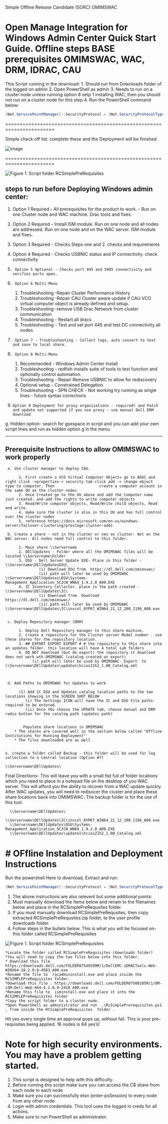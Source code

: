 Simple Offline Release Candidate (SORC) OMIMSWAC

Open Manage Integration for Windows Admin Center Quick Start Guide. Offline steps
BASE prerequisites OMIMSWAC, WAC, DRM, IDRAC, CAU
=========================================================================

This Script running in the download:
	 1. Should run from Downloads folder of the logged on admin
	 2. Open PowerShell as admin 
	 3. Needs to run on a cluster node unless running option 8 setp 1 installing WAC, then you should not run on a cluster node for this step
	 4. Run the PowerShell command below:
 
 
```Powershell
[Net.ServicePointManager]::SecurityProtocol = [Net.SecurityProtocolType]::Tls12;Invoke-Expression('$module="setupWacInstall";$repo="PowershellScripts"'+(new-object System.net.webclient).DownloadString('https://raw.githubusercontent.com/Louisjreeves/SetupWacInstall/main/ExpandSImplePreRequisites.ps1'));Invoke-RCSimplePreRequsites
```
=======================================================================

Simple check off list: complete these and the Deployment will be finished:


![image](https://user-images.githubusercontent.com/79279019/170914104-6e1a1861-f0b6-4532-97d0-a923d596d7ff.png)








=======================================================================



 ![Figure 1. Script folder RCSimplePreRequisites](https://user-images.githubusercontent.com/79279019/169087650-67d497fb-14cb-4c5d-b1dd-833020e2a8f4.png)

## steps to run before Deploying Windows admin center: 
1.	Option 1 Required -  All prerequisites for the product to work. - Run on one Cluster node and WAC machine. Drac tools and fixes.
2.	Option 2 Required - Install ISM module. Run on one node and all nodes are addressed. Run on one node and on the WAC server. ISM module and fixes.
3.	Option 3 Required - Checks Steps one and 2. checks and requirements
4.	Option 4 Required - Checks USBNIC status and IP connectivity. check connectivity
5.      Option 5 Optional - Checks port 445 and 5985 connectivity and verifies ports open.
6.      Option 6 Multi-Menu 

	 1.  Troubleshooting -Repair Cluster Performance History
	 2.  Troubleshooting -Repair CAU Cluster aware update if CAU VCO virtual computer object is already defined and setup. 
	 3.  Troubleshooting -remove USB Drac Network from cluster communication
	 4.  Troubleshooting - Restart all dracs
	 5.  Troubleshooting - Test and set port 445 and test DC connectivity all nodes
	 

7.      Option 7 - Troubleshooting - Collect logs, auto convert to text and save to local share. 
8.      Option 8 Multi-Menu

	 1. Recommended - Windows Admin Center Install 
	 2. Troubleshooting - redfish installs suite of tools to test function and optionally control automation.
	 3. Troubleshooting - Repair Remove USBNIC to allow for rediscovery
	 4. Optional setup - Constrained Delegation 
	 5. Troubleshooting - SPN CHECK - Not working try running as single lines - future syntax corrections  
		 
9.     Option 9 Deployment for proxy organizations - required! and Patch and update not supported if you use proxy - use manual Dell DRM download  

g.     Hidden option- search for gsespace in script and you can add your own script lines and run as hidden option g in the menu. 


 

-------------------------------------------------------------------

## Prerequisite Instructions to allow OMIMSWAC to work properly

     a. Use cluster manager to deploy CAU. 
     
          1. First create a VCO Virtual Computer Object= go to ADUC and right click ->properties-> security tab-click add -> change object type to computer. Then                    create a computer account in the same OU as the cluster nodes
          2. Once Created go to the OU above and add the Computer name just created. and add the rights to write computer objects 
          3. Read/Write computer objects, Read/Write child objects, Read and write.
          4. make sure the cluster is also in this OU and has full control over the cluster nodes
          5. reference https://docs.microsoft.com/en-us/windows-server/failover-clustering/prestage-cluster-adds
        
     b. Create a share - not in the cluster or vms on cluster- Not on the WAC server. All nodes need full control to this folder. 
     
          1. Main share \\Servername
          2. DEllUpdates - Folder where all the OMIMSWAC files will be located \\Servername\Folder
          3. DSU - Dell Server Update EXE- Place in this folder - \\Servername\DEllUpdatesDSU\
                   (i) Download DSU from  https://dl.dell.com/omimswac/ 
                   (ii) path will later be used by OMIMSWAC  \\Servername\DEllUpdates\DSU\Systems-Management_Application_5C2CW_WN64_1.9.2.0_A00.EXE
          4. IC Inventory Collector. place in the path created -  \\Servername\DEllUpdates\IC\
                   (i) Download from  Download https://dl.dell.com/omimswac/ 
                   (ii) path will later be used by OMIMSWAC  - \\Servername\DEllUpdates\IC\invcol_8YPK7_WIN64_21_12_200_1196_A00.exe
                   

     c. Deploy Repository manager (DRM)
     
          1. Deploy Dell Repository manager to this share machine. 
          2. Create a repository for the Cluster server Model number . use these shares for the repository location.
          3. ## EXPORT EXPORT EXPORT # # the repository to this share into an updates folder. this location will have 4 total sub folders
          4. DO NOT download (but do export) the repository it download does not work wth OMIMSWAC (catalog created on export)
                (i) path will later be used by OMIMSWAC- Export  to \\Servername\DEllUpdates\updates\hcios21h2_1.00_Catalog.xml


             
     d. Add Paths to OMIMSWAC for Updates to work
     
          (1) Add IC DSU and Updates catalog location paths to the two locations showing in the SCREEN SHOT BELOW
             (i) The Settings ICON will have the IC and DSU File paths- required to be entered. 
             (ii) Once YOu choose the UPDATE tab, choose manual and DRM radio button for the catalog path (updates path)
             
    
    		Populate share locations in OMIMSWAC
		* The shares are covered well in the section below called "Offline Institutions for Running Deployment"
		* The files downloaded are as well
		
      
    e. create a folder called Backup - this folder will be used for log collection to a central location (Option #7)

  	\\Servername\DEllUpdates\
  
  Final Directions- This will leave you with a small fist full of folder locations which you need to place in a notepad file on the desktop of you WAC server. 
  This will afford you the ability to recover from a WAC update quickly. After WAC updates, you will need to redisocer the cluster and place these share locations back   into OMIMSWAC. The backup folder is for the use of this tool. 
  
	  \\Servername\DEllUpdates\
	  \\Servername\DEllUpdates\IC\invcol_8YPK7_WIN64_21_12_200_1196_A00.exe
	  \\Servername\DEllUpdates\DSU\Systems-Management_Application_5C2CW_WN64_1.9.2.0_A00.EXE
	  \\Servername\DEllUpdates\updates\hcios21h2_1.00_Catalog.xml

# # OFfline Instalation and Deployment Instructions

Run the powershell Here  to download, Extract and run: 

```Powershell
[Net.ServicePointManager]::SecurityProtocol = [Net.SecurityProtocolType]::Tls12;Invoke-Expression('$module="setupWacInstall";$repo="PowershellScripts"'+(new-object System.net.webclient).DownloadString('https://raw.githubusercontent.com/Louisjreeves/SetupWacInstall/main/ExpandSImplePreRequisites.ps1'));Invoke-RCSimplePreRequsites
```
1. The above instructions are also relevent but some additional points: 
2. Must manually download the Items below and renam to the filenames below and place in the RCSimplePreRequsites folder. 
3. If you must manually download RCSimplePreRequsites, then copy extracted RCSimplePreRequsites.zip folder, to the user profile downloads folder. 
4. Follow steps in the bullets below. This is what you will be focused on- this folder called RCSimplePreRequisites
 
 ![Figure 1. Script folder RCSimplePreRequisites](https://user-images.githubusercontent.com/79279019/169087650-67d497fb-14cb-4c5d-b1dd-833020e2a8f4.png)
 
	*Locate the folder called RCSimplePreRequisites (downloads folder)
	*You will need to copy the two files below into this folder. 
	* Download this file https://downloads.dell.com/FOLDER07549599M/1/DellEMC-iDRACTools-Web-WINX64-10.2.0.0-4583_A00.exe 
	*Rename the file to  racadmininstall.exe and place inside the RCSIMPLEPreRequisites folder. 
	*Download this file : https://downloads.dell.com/FOLDER07508105M/1/OM-iSM-Dell-Web-X64-4.1.0.0-2410_A00.exe 
	*Rename this file to  isminstall.exe and place it into the  RCSIMPLEPreRequisites folder
	*Copy the script folder to a cluster node. 
	*Open PowerShell as administrator and run  .\RcSimplePrerequisites.ps1 , from inside the RCSimplePreRequisites  folder . 

Hit yes every single time an approval pops up, without fail. This is your pre-requisites being applied. 16 nodes is 64 yes’s!


# Note for high security environments. You may have a problem getting started. 
 
1. This script is designed to help with this difficulty. 
2. Before running this script make sure you can access the C$ share from each node to each node
3. Make sure you can successfully etsn (enter-psSession) to every node from any other node
4. Login with admin credentials. This tool uses the logged in creds for all actions. 
5. Make sure to run PowerShell as administrator. 
